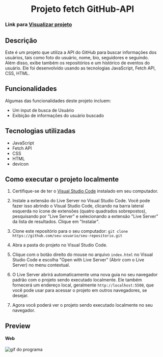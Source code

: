 <h1 align="center"> Projeto fetch GitHub-API </h1>


### Link para <a href="https://filipe-dll.github.io/project-fetch-github-api">Visualizar projeto</a>


## Descrição
Este é um projeto que utiliza a API do GitHub para buscar informações dos usuários, tais como foto do usuário, nome, bio, seguidores e seguindo. Além disso, exibe também os repositórios e um histórico de eventos do usuário. Ele foi desenvolvido usando as tecnologias JavaScript, Fetch API, CSS, HTML.

## Funcionalidades
Algumas das funcionalidades deste projeto incluem:
 
+ Um input de busca de Usuário
+ Exibição de informações do usuário buscado

## Tecnologias utilizadas
+ JavaScript
+ Fetch API
+ CSS
+ HTML
+ devicon

## Como executar o projeto localmente

1. Certifique-se de ter o [Visual Studio Code](https://code.visualstudio.com/) instalado em seu computador.

2. Instale a extensão do Live Server no Visual Studio Code. Você pode fazer isso abrindo o Visual Studio Code, clicando na barra lateral esquerda no ícone de extensões (quatro quadrados sobrepostos), pesquisando por "Live Server" e selecionando a extensão "Live Server" da lista de resultados. Clique em "Instalar".

3. Clone este repositório para o seu computador:
	`git clone https://github.com/seu-usuario/seu-repositorio.git`

4. Abra a pasta do projeto no Visual Studio Code.

5. Clique com o botão direito do mouse no arquivo `index.html` no Visual Studio Code e escolha "Open with Live Server" (Abrir com o Live Server) no menu contextual.

6. O Live Server abrirá automaticamente uma nova guia no seu navegador padrão com o projeto sendo executado localmente. Ele também fornecerá um endereço local, geralmente `http://localhost:5500`, que você pode usar para acessar o projeto em outros navegadores, se desejar.

7. Agora você poderá ver o projeto sendo executado localmente no seu navegador.

## Preview
#### Web

<img src="./src/To_readme.md/Animação.gif" alt="gif do programa">
